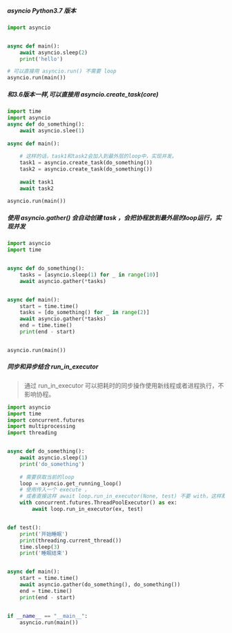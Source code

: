 ##### asyncio Python3.7 版本

```python
import asyncio


async def main():
    await asyncio.sleep(2)
    print('hello')

# 可以直接用 asyncio.run() 不需要 loop
asyncio.run(main())
```

##### 和3.6版本一样,可以直接用 asyncio.create_task(core) 

```python
import time
import asyncio
async def do_something():
    await asyncio.slee(1)
    
async def main():
    
    # 这样的话，task1和task2会加入到最外层的loop中，实现并发。
    task1 = asyncio.create_task(do_something())
    task2 = asyncio.create_task(do_something())
    
    await task1
    await task2
    
asyncio.run(main())
```

##### 使用 asyncio.gather() 会自动创建 task ，会把协程放到最外层的loop运行，实现并发

```python
import asyncio
import time


async def do_something():
    tasks = [asyncio.sleep(1) for _ in range(10)]
    await asyncio.gather(*tasks)


async def main():
    start = time.time()
    tasks = [do_something() for _ in range(2)]
    await asyncio.gather(*tasks)
    end = time.time()
    print(end - start)


asyncio.run(main())
```



##### 同步和异步结合 run_in_executor

> 通过 run_in_executor 可以把耗时的同步操作使用新线程或者进程执行，不影响协程。

```python
import asyncio
import time
import concurrent.futures
import multiprocessing
import threading


async def do_something():
    await asyncio.sleep(1)
    print('do_something')
    
    # 需要获取当前的loop
    loop = asyncio.get_running_loop()
    # 使用传入一个 execute ，
    # 或者直接这样 await loop.run_in_executor(None, test) 不要 with，这样默认就是线程。
    with concurrent.futures.ThreadPoolExecutor() as ex:
        await loop.run_in_executor(ex, test)


def test():
    print('开始睡眠')
    print(threading.current_thread())
    time.sleep(3)
    print('睡眠结束')


async def main():
    start = time.time()
    await asyncio.gather(do_something(), do_something())
    end = time.time()
    print(end - start)


if __name__ == "__main__":
    asyncio.run(main())

```

